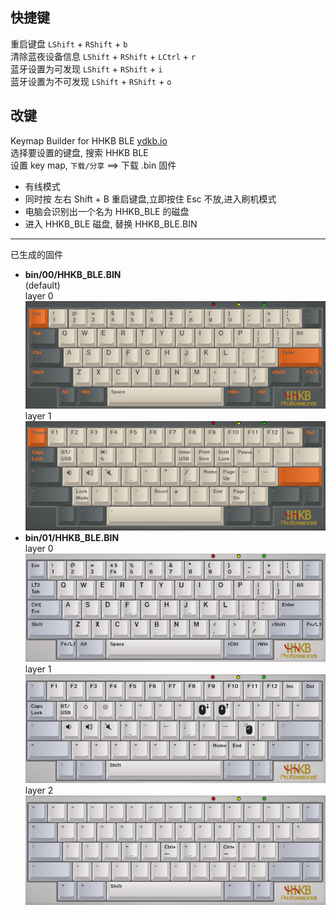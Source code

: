 ## 快捷键
重启键盘 `LShift` + `RShift` + `b`  
清除蓝夜设备信息 `LShift` + `RShift` + `LCtrl` + `r`  
蓝牙设置为可发现 `LShift` + `RShift` + `i`  
蓝牙设置为不可发现 `LShift` + `RShift` + `o`  

## 改键
Keymap Builder for HHKB BLE [ydkb.io](https://ydkb.io/)  
选择要设置的键盘, 搜索 HHKB BLE  
设置 key map, `下载/分享` ==> 下载 .bin 固件

- 有线模式
- 同时按 左右 Shift + B 重启键盘,立即按住 Esc 不放,进入刷机模式
- 电脑会识别出一个名为 HHKB_BLE 的磁盘
- 进入 HHKB_BLE 磁盘, 替换 HHKB_BLE.BIN

---

已生成的固件
- **bin/00/HHKB_BLE.BIN**  
    (default)  
    layer 0  
    ![layer 0](pic/00/layer_0.png)  
    layer 1  
    ![layer 1](pic/00/layer_1.png)  
- **bin/01/HHKB_BLE.BIN**  
	layer 0  
	![layer 0](pic/01/layer_0.png)  
	layer 1  
	![layer 1](pic/01/layer_1.png)  
	layer 2  
	![layer 2](pic/01/layer_2.png)  
